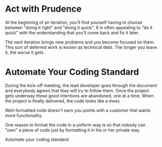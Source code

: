 # Act with Prudence

At the beginning of an iteration, you'll find yourself having to choose between "doing it right" and "doing it quick". It is often appealing to "do it quick" with the understanding that you'll come back and fix it later.

The next iteration brings new problems and you become focused on them. This sort of deferred work is known as technical debt. The longer you leave it, the worse it gets.

# Automate Your Coding Standard

During the kick-off meeting, the lead developer goes through the document and everybody agrees that they will try to follow them. Once the project gets underway these good intentions are abandoned, one at a time. When the project is finally delivered, the code looks like a mess.

Well-formatted code doesn't earn you points with a customer that wants more functionality.

One reason to format the code in a uniform way is so that nobody can "own" a piece of code just by formatting it in his or her private way.

Automate your coding standard.
